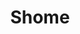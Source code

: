 ---
title: "Shome"
name: "Shome"
link: "https://shome-housing.herokuapp.com/"
start_date: "2019-05-01"
one_liner: "Summer Subleasing Platform for Students"
tech_stack: [
    "ruby",
    "ruby on rails",
    "UI",
    "web",
    "fullstack",
    "frontend",
    "backend",
]
tech: "Ruby on Rails"
header_link: "https://shome-housing.herokuapp.com/"
hackathon:
github_link: 
devpost_link: 
youtube_embed_link:
image_link: "/images/projects/shome-logo-374x222.png"
image_alt_txt: "Shome logo"
footer_image: ""
footer_image_alt_txt:
---